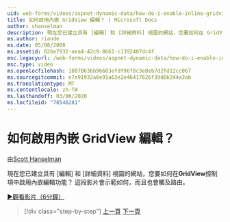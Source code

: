 ```yaml
---
uid: web-forms/videos/aspnet-dynamic-data/how-do-i-enable-inline-gridview-editing
title: 如何啟用內嵌 GridView 編輯？ | Microsoft Docs
author: shanselman
description: 現在您已建立具有 [編輯] 和 [詳細資料] 視圖的網站，您要如何在 GridView 控制項中啟用內嵌編輯功能？ 這段影片會示範如何，也 touc 。
ms.author: riande
ms.date: 05/08/2008
ms.assetid: 026e7932-aea4-42c9-8661-c1392407dc4f
msc.legacyurl: /web-forms/videos/aspnet-dynamic-data/how-do-i-enable-inline-gridview-editing
msc.type: video
ms.openlocfilehash: 18070636b96683efdf96f8c3e8eb7d2fd12cc067
ms.sourcegitcommit: e7e91932a6e91a63e2e46417626f39d6b244a3ab
ms.translationtype: MT
ms.contentlocale: zh-TW
ms.lasthandoff: 03/06/2020
ms.locfileid: "78546281"
---
```

# <a name="how-do-i-enable-inline-gridview-editing"></a>如何啟用內嵌 GridView 編輯？

由[Scott Hanselman](https://github.com/shanselman)

現在您已建立具有 [編輯] 和 [詳細資料] 視圖的網站，您要如何在**GridView**控制項中啟用內嵌編輯功能？ 這段影片會示範如何，而且也會觸及路由。

[&#9654;觀看影片（6分鐘）](https://channel9.msdn.com/Blogs/ASP-NET-Site-Videos/how-do-i-enable-inline-gridview-editing)

> [!div class="step-by-step"]
> [上一頁](your-first-scaffold-and-what-is-dynamic-data.md)
> [下一頁](how-do-i-change-how-my-fields-render.md)
